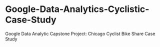 # Google-Data-Analytics-Cyclistic-Case-Study
Google Data Analytic Capstone Project: Chicago Cyclist Bike Share Case Study
